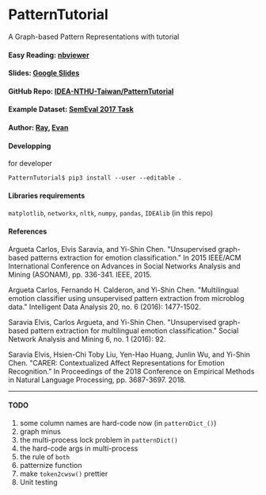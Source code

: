 # PatternTutorial
A Graph-based Pattern Representations with tutorial

#### Easy Reading: [nbviewer](https://nbviewer.jupyter.org/github/IDEA-NTHU-Taiwan/PatternTutorial/blob/master/Graph-based%20Pattern%20Representations%20Tutorial.ipynb)

#### Slides: [Google Slides](https://docs.google.com/presentation/d/1COyF_gAl3h3vl8RM-moZIfqDywsuZX1hFEBjWKiGsBQ)

#### GitHub Repo: [IDEA-NTHU-Taiwan/PatternTutorial](https://github.com/IDEA-NTHU-Taiwan/PatternTutorial)

#### Example Dataset: [SemEval 2017 Task](https://competitions.codalab.org/competitions/16380)

#### Author: [Ray](https://github.com/thisray), [Evan](https://github.com/EvanYu800112)

#### Developping
for developer
```
PatternTutorial$ pip3 install --user --editable .
```
#### Libraries requirements
`matplotlib`, `networkx`, `nltk`, `numpy`, `pandas`, `IDEAlib` (in this repo)

#### References

Argueta Carlos, Elvis Saravia, and Yi-Shin Chen. "Unsupervised graph-based patterns extraction for emotion classification." In 2015 IEEE/ACM International Conference on Advances in Social Networks Analysis and Mining (ASONAM), pp. 336-341. IEEE, 2015.

Argueta Carlos, Fernando H. Calderon, and Yi-Shin Chen. "Multilingual emotion classifier using unsupervised pattern extraction from microblog data." Intelligent Data Analysis 20, no. 6 (2016): 1477-1502.

Saravia Elvis, Carlos Argueta, and Yi-Shin Chen. "Unsupervised graph-based pattern extraction for multilingual emotion classification." Social Network Analysis and Mining 6, no. 1 (2016): 92.

Saravia Elvis, Hsien-Chi Toby Liu, Yen-Hao Huang, Junlin Wu, and Yi-Shin Chen. "CARER: Contextualized Affect Representations for Emotion Recognition." In Proceedings of the 2018 Conference on Empirical Methods in Natural Language Processing, pp. 3687-3697. 2018.



---

#### TODO

1. some column names are hard-code now (in `patternDict_()`)
2. graph minus
3. the multi-process lock problem in `patternDict()`
4. the hard-code args in multi-process
5. the rule of `both`
6. patternize function
7. make `token2cwsw()` prettier
8. Unit testing 

